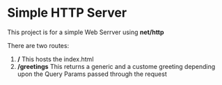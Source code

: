 # Simple HTTP Server

This project is for a simple Web Serrver using **net/http**

There are two routes: 

1. **\/** This hosts the index.html
2. **\/greetings** This returns a generic and a custome greeting depending upon the Query Params passed through the request
